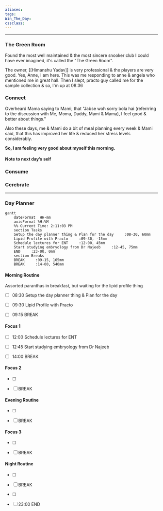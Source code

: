 ```yaml
---
aliases:  
tags:
Win_The_Day:  
cssclass:
---
```

---
### The Green Room
Found the most well maintained & the most sincere snooker club I could have ever imagined, it's called the "The Green Room".

The owner, [[Himanshu Yadav]] is very professional & the players are very good.
Yes, Anne, I am here. This was me responding to anne & angela who mentioned me in great hall. Then I slept, practo guy called me for the sample collection & so, I'm up at 08:36

### Connect 
Overheard Mama saying to Mami, that "Jabse woh sorry bola hai (referrring to the discussion with Me, Moma, Daddy, Mami & Mama), I feel good & better about things."

Also these days, me & Mami do a bit of meal planning every week & Mami said, that this has improved her life & reduced her stress levels considerably.

**So, I am feeling very good about myself this morning.**
#### Note to next day’s self
### Consume
### Cerebrate

--- 
### Day Planner
```mermaid
gantt
    dateFormat  HH-mm
    axisFormat %H:%M
    %% Current Time: 2:11:03 PM
    section Tasks
    Setup the day planner thing & Plan for the day     :08-30, 60mm
    Lipid Profile with Practo     :09-30, -15mm
    Schedule lectures for ENT     :12-00, 45mm
    Start studying embryology from Dr Najeeb     :12-45, 75mm
    END     :23-00, 0mm
    section Breaks
    BREAK     :09-15, 165mm
    BREAK     :14-00, 540mm
```

#### Morning Routine
Assorted paranthas in breakfast, but waiting for the lipid profile thing
- [ ] 08:30 Setup the day planner thing & Plan for the day
- [ ] 09:30 Lipid Profile with Practo
- [ ] 09:15 BREAK
  

#### Focus 1
- [ ] 12:00 Schedule lectures for ENT
- [ ] 12:45 Start studying embryology from Dr Najeeb
- [ ] 14:00 BREAK


#### Focus 2
- [ ] 
- [ ] BREAK


#### Evening Routine
- [ ] 
- [ ] BREAK


#### Focus 3
- [ ] 
- [ ] BREAK


#### Night Routine
- [ ] 
- [ ] BREAK
- [ ] 
- [ ] 23:00 END



